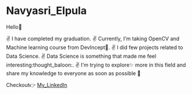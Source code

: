 # Navyasri_Elpula
Hello:raising_hand:

:v: I have completed my graduation.
:v: Currently, I'm taking OpenCV and Machine learning course from DevIncept:blue_heart:. 
:v: I did few projects related to Data Science. 
:v: Data Science is something that made me feel interesting:thought_baloon:. 
:v: I'm trying to explore:sparkles: more in this field and share my knowledge to everyone as soon as possible :dart:  
 
 Checkout:point_right:
[My_LinkedIn](https://www.linkedin.com/in/navyasri-elpula-4449a1137)
